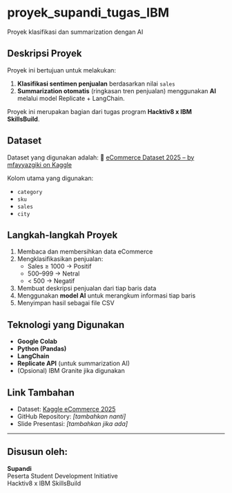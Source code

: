 # proyek_supandi_tugas_IBM
 Proyek klasifikasi dan summarization dengan AI

##  Deskripsi Proyek
Proyek ini bertujuan untuk melakukan:
1. **Klasifikasi sentimen penjualan** berdasarkan nilai `sales`
2. **Summarization otomatis** (ringkasan tren penjualan) menggunakan **AI** melalui model Replicate + LangChain.

Proyek ini merupakan bagian dari tugas program **Hacktiv8 x IBM SkillsBuild**.

## Dataset

Dataset yang digunakan adalah:
📎 [eCommerce Dataset 2025 – by mfayyazgiki on Kaggle](https://www.kaggle.com/datasets/mfayyazgiki/ecommerce)

Kolom utama yang digunakan:
- `category`
- `sku`
- `sales`
- `city`

##  Langkah-langkah Proyek

1. Membaca dan membersihkan data eCommerce
2. Mengklasifikasikan penjualan:
   - Sales ≥ 1000 → Positif
   - 500–999 → Netral
   - < 500 → Negatif
3. Membuat deskripsi penjualan dari tiap baris data
4. Menggunakan **model AI** untuk merangkum informasi tiap baris
5. Menyimpan hasil sebagai file CSV
## Teknologi yang Digunakan

- **Google Colab**  
- **Python (Pandas)**  
- **LangChain**  
- **Replicate API** (untuk summarization AI)  
- (Opsional) IBM Granite jika digunakan  

## Link Tambahan

- Dataset: [Kaggle eCommerce 2025](https://www.kaggle.com/datasets/mfayyazgiki/ecommerce)
- GitHub Repository: _[tambahkan nanti]_  
- Slide Presentasi: _[tambahkan jika ada]_  

---

## Disusun oleh:
**Supandi**  
Peserta Student Development Initiative  
Hacktiv8 x IBM SkillsBuild
